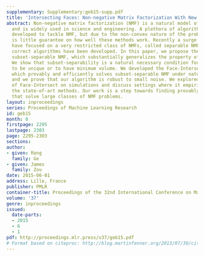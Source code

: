 ```yaml
---
supplementary: Supplementary:geb15-supp.pdf
title: 'Intersecting Faces: Non-negative Matrix Factorization With New Guarantees'
abstract: Non-negative matrix factorization (NMF) is a natural model of admixture
  and is widely used in science and engineering. A plethora of algorithms have been
  developed to tackle NMF, but due to the non-convex nature of the problem, there
  is little guarantee on how well these methods work. Recently a surge of research
  have focused on a very restricted class of NMFs, called separable NMF, where provably
  correct algorithms have been developed. In this paper, we propose the notion of
  subset-separable NMF, which substantially generalizes the property of separability.
  We show that subset-separability is a natural necessary condition for the factorization
  to be unique or to have minimum volume. We developed the Face-Intersect algorithm
  which provably and efficiently solves subset-separable NMF under natural conditions,
  and we prove that our algorithm is robust to small noise. We explored the performance
  of Face-Intersect on simulations and discuss settings where it empirically outperformed
  the state-of-art methods. Our work is a step towards finding provably correct algorithms
  that solve large classes of NMF problems.
layout: inproceedings
series: Proceedings of Machine Learning Research
id: geb15
month: 0
firstpage: 2295
lastpage: 2303
page: 2295-2303
sections: 
author:
- given: Rong
  family: Ge
- given: James
  family: Zou
date: 2015-06-01
address: Lille, France
publisher: PMLR
container-title: Proceedings of the 32nd International Conference on Machine Learning
volume: '37'
genre: inproceedings
issued:
  date-parts:
  - 2015
  - 6
  - 1
pdf: http://proceedings.mlr.press/v37/geb15.pdf
# Format based on citeproc: http://blog.martinfenner.org/2013/07/30/citeproc-yaml-for-bibliographies/
---
```

